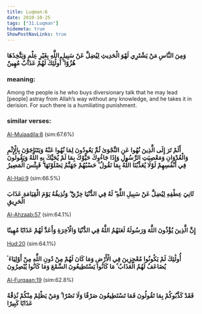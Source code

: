 ```yaml
---
title: Luqman:6
date: 2010-10-25
tags: ["31.Luqman"]
hidemeta: true 
ShowPostNavLinks: true 
---
```

### وَمِنَ النَّاسِ مَنْ يَشْتَرِي لَهْوَ الْحَدِيثِ لِيُضِلَّ عَنْ سَبِيلِ اللَّهِ بِغَيْرِ عِلْمٍ وَيَتَّخِذَهَا هُزُوًا ۚ أُولَٰئِكَ لَهُمْ عَذَابٌ مُهِينٌ
### meaning: 
Among the people is he who buys diversionary talk that he may lead [people] astray from Allah’s way without any knowledge, and he takes it in derision. For such there is a humiliating punishment.
### similar verses: 

[Al-Mujaadila:8](/58/8) (sim:67.6%)

### أَلَمْ تَرَ إِلَى الَّذِينَ نُهُوا عَنِ النَّجْوَىٰ ثُمَّ يَعُودُونَ لِمَا نُهُوا عَنْهُ وَيَتَنَاجَوْنَ بِالْإِثْمِ وَالْعُدْوَانِ وَمَعْصِيَتِ الرَّسُولِ وَإِذَا جَاءُوكَ حَيَّوْكَ بِمَا لَمْ يُحَيِّكَ بِهِ اللَّهُ وَيَقُولُونَ فِي أَنْفُسِهِمْ لَوْلَا يُعَذِّبُنَا اللَّهُ بِمَا نَقُولُ ۚ حَسْبُهُمْ جَهَنَّمُ يَصْلَوْنَهَا ۖ فَبِئْسَ الْمَصِيرُ

[Al-Hajj:9](/22/9) (sim:66.5%)

### ثَانِيَ عِطْفِهِ لِيُضِلَّ عَنْ سَبِيلِ اللَّهِ ۖ لَهُ فِي الدُّنْيَا خِزْيٌ ۖ وَنُذِيقُهُ يَوْمَ الْقِيَامَةِ عَذَابَ الْحَرِيقِ

[Al-Ahzaab:57](/33/57) (sim:64.1%)

### إِنَّ الَّذِينَ يُؤْذُونَ اللَّهَ وَرَسُولَهُ لَعَنَهُمُ اللَّهُ فِي الدُّنْيَا وَالْآخِرَةِ وَأَعَدَّ لَهُمْ عَذَابًا مُهِينًا

[Hud:20](/11/20) (sim:64.1%)

### أُولَٰئِكَ لَمْ يَكُونُوا مُعْجِزِينَ فِي الْأَرْضِ وَمَا كَانَ لَهُمْ مِنْ دُونِ اللَّهِ مِنْ أَوْلِيَاءَ ۘ يُضَاعَفُ لَهُمُ الْعَذَابُ ۚ مَا كَانُوا يَسْتَطِيعُونَ السَّمْعَ وَمَا كَانُوا يُبْصِرُونَ

[Al-Furqaan:19](/25/19) (sim:62.8%)

### فَقَدْ كَذَّبُوكُمْ بِمَا تَقُولُونَ فَمَا تَسْتَطِيعُونَ صَرْفًا وَلَا نَصْرًا ۚ وَمَنْ يَظْلِمْ مِنْكُمْ نُذِقْهُ عَذَابًا كَبِيرًا
